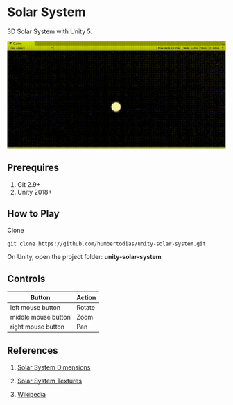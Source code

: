 # Solar System

3D Solar System with Unity 5.

![Solar-System](doc/solar-system.gif)


## Prerequires

1. Git 2.9+
3. Unity 2018+


## How to Play

Clone

```
git clone https://github.com/humbertodias/unity-solar-system.git
```

On Unity, open the project folder: **unity-solar-system**


## Controls

Button | Action
------ | ------
left mouse button | Rotate
middle mouse button | Zoom
right mouse button | Pan


## References

1. [Solar System Dimensions](https://solarsystem.nasa.gov)

2. [Solar System Textures](http://planetpixelemporium.com/planets.html)

3. [Wikipedia](https://en.wikipedia.org/wiki/Solar_System)



